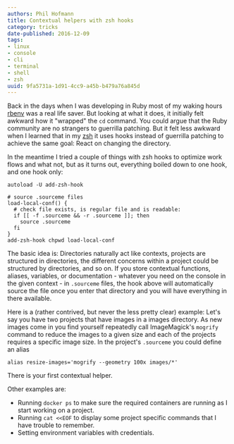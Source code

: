 ```yaml
---
authors: Phil Hofmann
title: Contextual helpers with zsh hooks
category: tricks
date-published: 2016-12-09
tags: 
- linux
- console
- cli
- terminal
- shell
- zsh
uuid: 9fa5731a-1d91-4cc9-a45b-b479a76a845d
---
```


Back in the days when I was developing in Ruby most of my waking
hours [rbenv](http://rbenv.org/) was a real life saver. But looking at
what it does, it initially felt awkward how it "wrapped" the `cd`
command. You could argue that the Ruby community are no strangers to
guerrilla patching. But it felt less awkward when I learned that in
my [zsh](http://zsh.org/) it uses hooks instead of guerrilla patching
to achieve the same goal: React on changing the directory.

In the meantime I tried a couple of things with zsh hooks to optimize
work flows and what not, but as it turns out, everything boiled down to
one hook, and one hook only:

```
autoload -U add-zsh-hook

# source .sourceme files
load-local-conf() {
  # check file exists, is regular file and is readable:
  if [[ -f .sourceme && -r .sourceme ]]; then
  	source .sourceme
  fi
}
add-zsh-hook chpwd load-local-conf
```

The basic idea is: Directories naturally act like contexts, projects are
structured in directories, the different concerns within a project
could be structured by directories, and so on. If you store contextual
functions, aliases, variables, or documentation - whatever you need on
the console in the given context - in `.sourceme` files, the hook above
will automatically source the file once you enter that directory and
you will have everything in there available.

Here is a (rather contrived, but never the less pretty clear) example:
Let's say you have two projects that have images in a images
directory. As new images come in you find yourself repeatedly call
ImageMagick's `mogrify` command to reduce the images to a given size
and each of the projects requires a specific image size. In the
project's `.sourceme` you could define an alias

```
alias resize-images='mogrify --geometry 100x images/*'
```

There is your first contextual helper.

Other examples are:

* Running `docker ps` to make sure the required containers are running
  as I start working on a project.
* Running `cat <<EOF` to display some project specific commands that I
  have trouble to remember.
* Setting environment variables with credentials.

